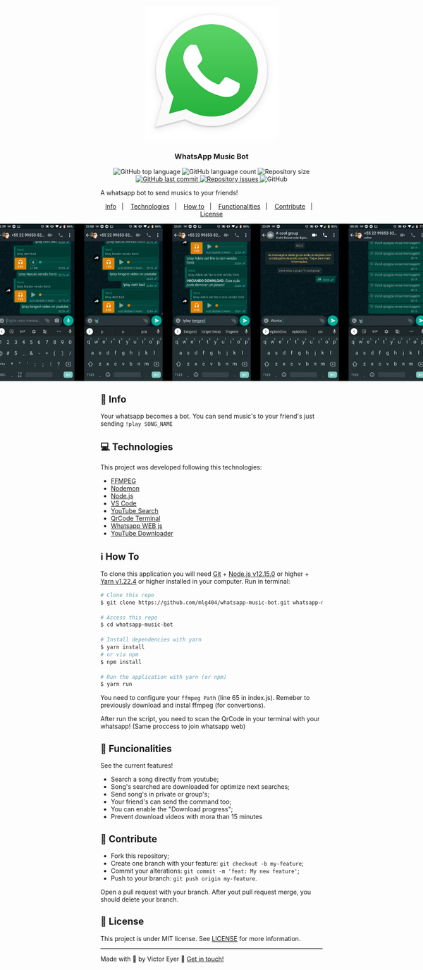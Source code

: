 <h1 align="center">
  <img alt="Be The Hero" title="Be The Hero" src=".github/wpp.png" width="300px" />
</h1>

<h3 align="center">
  WhatsApp Music Bot
</h3>

<p align="center">
  <img alt="GitHub top language" src="https://img.shields.io/github/languages/top/mlg404/whatsapp-music-bot.svg">
  
  <img alt="GitHub language count" src="https://img.shields.io/github/languages/count/mlg404/whatsapp-music-bot.svg">
   
  <img alt="Repository size" src="https://img.shields.io/github/repo-size/mlg404/whatsapp-music-bot.svg">
  <a href="https://github.com/mlg404/whatsapp-music-bot/commits/master">
    <img alt="GitHub last commit" src="https://img.shields.io/github/last-commit/mlg404/whatsapp-music-bot.svg">
  </a>
  
  <a href="https://github.com/mlg404/whatsapp-music-bot/issues">
    <img alt="Repository issues" src="https://img.shields.io/github/issues/mlg404/whatsapp-music-bot.svg">
  </a>
  
  <img alt="GitHub" src="https://img.shields.io/github/license/mlg404/whatsapp-music-bot.svg"> 
</p>

<p>A whatsapp bot to send musics to your friends!</p>

<p align="center">
  <a href="#rocket-info">Info</a>&nbsp;&nbsp;&nbsp;|&nbsp;&nbsp;&nbsp;
  <a href="#computer-technologies">Technologies</a>&nbsp;&nbsp;&nbsp;|&nbsp;&nbsp;&nbsp;
  <a href="#information_source-how-to">How to</a>&nbsp;&nbsp;&nbsp;|&nbsp;&nbsp;&nbsp;
  <a href="#mag_right-functionalities">Functionalities</a>&nbsp;&nbsp;&nbsp;|&nbsp;&nbsp;&nbsp;
  <a href="#busts_in_silhouette-contribute">Contribute</a>&nbsp;&nbsp;&nbsp;|&nbsp;&nbsp;&nbsp;
  <a href="#memo-license">License</a>
</p>

<p align="center" style="display: flex; align-items: center; justify-content:center;">
  <img alt="Web Gif" src=".github/cached.gif" width="200px">
  <img alt="Web Gif" src=".github/download.gif" width="200px">
  <img alt="Web Gif" src=".github/longest.gif" width="200px">
  <img alt="Web Gif" src=".github/groups.gif" width="200px">
  <img alt="Web Gif" src=".github/progress.gif" width="200px">
</p>

## :rocket: Info

Your whatsapp becomes a bot. You can send music's to your friend's just sending `!play SONG_NAME`

## :computer: Technologies

This project was developed following this technologies:

- [FFMPEG](https://ffmpeg.org/)
- [Nodemon](https://nodemon.io/)
- [Node.js](https://nodejs.org/en/)
- [VS Code][vc] 
- [YouTube Search](https://www.npmjs.com/package/yt-search)
- [QrCode Terminal](https://www.npmjs.com/package/qrcode-terminal)
- [Whatsapp WEB js](https://pedroslopez.me/whatsapp-web.js/)
- [YouTube Downloader](https://www.npmjs.com/package/yt-dl-playlist)



## :information_source: How To

To clone this application you will need [Git](https://git-scm.com) + [Node.js v12.15.0][nodejs] or higher + [Yarn v1.22.4][yarn] or higher installed in your computer. Run in terminal:

```bash
# Clone this repo
$ git clone https://github.com/mlg404/whatsapp-music-bot.git whatsapp-music-bot

# Access this repo
$ cd whatsapp-music-bot

# Install dependencies with yarn
$ yarn install 
# or via npm
$ npm install 

# Run the application with yarn (or npm)
$ yarn run
```

You need to configure your `ffmpeg Path` (line 65 in index.js). Remeber to previously download and instal ffmpeg (for convertions).

After run the script, you need to scan the QrCode in your terminal with your whatsapp! (Same proccess to join whatsapp web)

## :mag_right: Funcionalities

See the current features!
- Search a song directly from youtube;
- Song's searched are downloaded for optimize next searches;
- Send song's in private or group's;
- Your friend's can send the command too;
- You can enable the "Download progress";
- Prevent download videos with mora than 15 minutes

## :busts_in_silhouette: Contribute

- Fork this repository;
- Create one branch with your feature: `git checkout -b my-feature`;
- Commit your alterations: `git commit -m 'feat: My new feature'`;
- Push to your branch: `git push origin my-feature`.

Open a pull request with your branch. After yout pull request merge, you should delete your branch.

## :memo: License
This project is under MIT license. See [LICENSE](https://github.com/mlg404/whatsapp-music-bot/blob/master/LICENSE) for more information.

---

Made with 💙 by Victor Eyer :wave: [Get in touch!](https://www.linkedin.com/in/victoreyer/)

[nodejs]: https://nodejs.org/
[yarn]: https://classic.yarnpkg.com/lang/en/
[vc]: https://code.visualstudio.com/